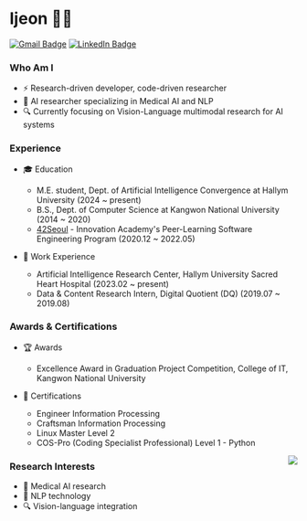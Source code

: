 # Ijeon 👨‍💻
[![Gmail Badge](https://img.shields.io/badge/Gmail-D14836?style=flat&logo=Gmail&logoColor=white)](mailto:najio95@gmail.com) 
[![LinkedIn Badge](https://img.shields.io/badge/LinkedIn-0a66c2?style=flat&logo=LinkedIn&logoColor=white)](https://www.linkedin.com/in/inyeop/) 

### Who Am I

- ⚡ Research-driven developer, code-driven researcher
- 🥇 AI researcher specializing in Medical AI and NLP
- 🔍 Currently focusing on Vision-Language multimodal research for AI systems

### Experience
- 🎓 Education
    - M.E. student, Dept. of Artificial Intelligence Convergence at Hallym University (2024 ~ present)
    - B.S., Dept. of Computer Science at Kangwon National University (2014 ~ 2020)
    - [42Seoul](https://github.com/nain95/42_seoul) - Innovation Academy's Peer-Learning Software Engineering Program (2020.12 ~ 2022.05)

- 💼 Work Experience
    - Artificial Intelligence Research Center, Hallym University Sacred Heart Hospital (2023.02 ~ present)
    - Data & Content Research Intern, Digital Quotient (DQ) (2019.07 ~ 2019.08)

### Awards & Certifications

- 🏆 Awards
    - Excellence Award in Graduation Project Competition, College of IT, Kangwon National University
      
- 📜 Certifications
    - Engineer Information Processing
    - Craftsman Information Processing
    - Linux Master Level 2
    - COS-Pro (Coding Specialist Professional) Level 1 - Python
<img align='right' src="http://mazassumnida.wtf/api/v2/generate_badge?boj=nain95">

### Research Interests

- 🔬 Medical AI research
- 🤖 NLP technology
- 🔍 Vision-language integration
